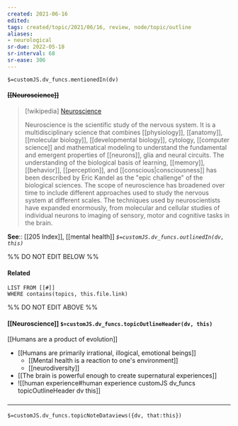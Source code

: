 ```yaml
---
created: 2021-06-16
edited: 
tags: created/topic/2021/06/16, review, node/topic/outline
aliases:
- neurological
sr-due: 2022-05-18
sr-interval: 68
sr-ease: 306
---
```

`$=customJS.dv_funcs.mentionedIn(dv)`

#### <s class="topic-title">[[Neuroscience]]</s>

> [!wikipedia] [Neuroscience](https://en.wikipedia.org/wiki/Neuroscience)
> 
> Neuroscience is the scientific study of the nervous system. It is a multidisciplinary science that combines [[physiology]], [[anatomy]], [[molecular biology]], [[developmental biology]], cytology, [[computer science]] and mathematical modeling to understand the fundamental and emergent properties of [[neurons]], glia and neural circuits. The understanding of the biological basis of learning, [[memory]], [[behavior]], [[perception]], and [[conscious|consciousness]] has been described by Eric Kandel as the "epic challenge" of the biological sciences. The scope of neuroscience has broadened over time to include different approaches used to study the nervous system at different scales. The techniques used by neuroscientists have expanded enormously, from molecular and cellular studies of individual neurons to imaging of sensory, motor and cognitive tasks in the brain.

**See**:: [[205 Index]], [[mental health]]
*`$=customJS.dv_funcs.outlinedIn(dv, this)`*

%% DO NOT EDIT BELOW %%

#### Related 

```dataview
LIST FROM [[#]]
WHERE contains(topics, this.file.link)
```
%% DO NOT EDIT ABOVE %%

#### [[Neuroscience]] `$=customJS.dv_funcs.topicOutlineHeader(dv, this)`

[[Humans are a product of evolution]]
- [[Humans are primarily irrational, illogical, emotional beings]]
	- [[Mental health is a reaction to one's environment]]
	- [[neurodiversity]]
- [[The brain is powerful enough to create supernatural experiences]]
- ![[human experience#human experience customJS dv_funcs topicOutlineHeader dv this]]

### <hr class="dataviews"/>

`$=customJS.dv_funcs.topicNoteDataviews({dv, that:this})`
